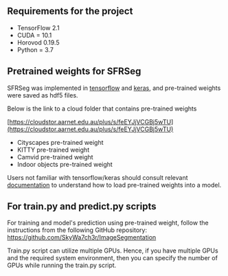 ## Requirements for the project

* TensorFlow 2.1
* CUDA = 10.1
* Horovod 0.19.5
* Python = 3.7

## Pretrained weights for SFRSeg

SFRSeg was implemented in [tensorflow](https://www.tensorflow.org/) and [keras](https://keras.io/), and pre-trained weights were saved as hdf5 files. 

Below is the link to a cloud folder that contains pre-trained weights

[https://cloudstor.aarnet.edu.au/plus/s/feEYJjVCGBj5wTU](https://cloudstor.aarnet.edu.au/plus/s/feEYJjVCGBj5wTU)

* Cityscapes pre-trained weight
* KITTY pre-trained weight
* Camvid pre-trained weight
* Indoor objects pre-trained weight

Users not familiar with tensorflow/keras should consult relevant [documentation](https://www.tensorflow.org/guide/keras/save_and_serialize) to understand how to load pre-trained weights into a model.

## For train.py and predict.py scripts

For training and model's prediction using pre-trained weight, follow the instructions from the following GitHub repository:
https://github.com/SkyWa7ch3r/ImageSegmentation

Train.py script can utilize multiple GPUs. Hence, if you have multiple GPUs and the required system environment, then you can specify the number of GPUs while running the train.py script.
